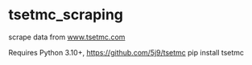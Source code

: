 # tsetmc_scraping
scrape data from www.tsetmc.com

Requires Python 3.10+, https://github.com/5j9/tsetmc
pip install tsetmc
